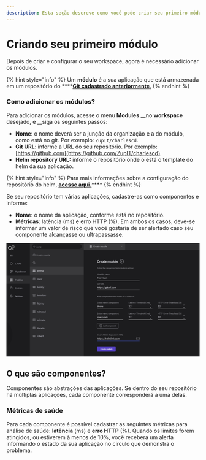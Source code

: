 ```yaml
---
description: Esta seção descreve como você pode criar seu primeiro módulo no Charles.
---
```


# Criando seu primeiro módulo

Depois de criar e configurar o seu workspace, agora é necessário adicionar os módulos. 

{% hint style="info" %}
Um **módulo** é a sua aplicação que está armazenada em um repositório do ****[**Git cadastrado anteriormente**.](../definindo-workspace/github.md)
{% endhint %}

### Como adicionar os módulos? 

Para adicionar os módulos, acesse o menu **Modules** __no **workspace** desejado, e __siga os seguintes passos:

* **Nome**: o nome deverá ser a junção da organização e a do módulo, como está no git. Por exemplo: `ZupIt/charlescd`.
* **Git URL**: informe a URL do seu repositório. Por exemplo: [https://github.com](https://github.com/ZupIT/charlescd).
* **Helm repository URL:** informe o repositório onde o está o template do helm da sua aplicação.

{% hint style="info" %}
Para mais informações sobre a configuração do repositório do helm, [**acesse aqui.**](configurando-o-chart-template.md)\*\*\*\*
{% endhint %}

Se seu repositório tem várias aplicações, cadastre-as como componentes e informe: 

* **Nome**: o nome da aplicação, conforme está no repositório.
* **Métricas**: latência \(ms\) e erro HTTP \(%\). Em ambos os casos, deve-se informar um valor de risco que você gostaria de ser alertado caso seu componente alcançasse ou ultrapassasse.

![Tela de cria&#xE7;&#xE3;o de m&#xF3;dulo](../../.gitbook/assets/criac-a-o-de-modulo%20%281%29.png)

## O que são componentes?

Componentes são abstrações das aplicações. Se dentro do seu repositório há múltiplas aplicações, cada componente corresponderá a uma delas.

### Métricas de saúde

Para cada componente é possível cadastrar as seguintes métricas para análise de saúde: **latência** \(ms\) e **erro HTTP** \(%\). Quando os limites forem atingidos, ou estiverem à menos de 10%, você receberá um alerta informando o estado da sua aplicação no círculo que demonstra o problema.

